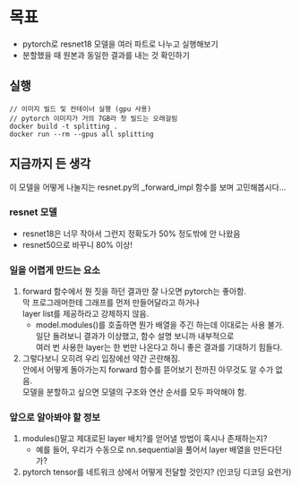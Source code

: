 # 목표
- pytorch로 resnet18 모델을 여러 파트로 나누고 실행해보기
- 분할했을 때 원본과 동일한 결과를 내는 것 확인하기

## 실행
```
// 이미지 빌드 및 컨테이너 실행 (gpu 사용)
// pytorch 이미지가 거의 7GB라 첫 빌드는 오래걸림
docker build -t splitting .
docker run --rm --gpus all splitting
```

## 지금까지 든 생각
이 모델을 어떻게 나눌지는 resnet.py의 _forward_impl 함수를 보며 고민해봅시다...

### resnet 모델
- resnet18은 너무 작아서 그런지 정확도가 50% 정도밖에 안 나왔음
- resnet50으로 바꾸니 80% 이상!

### 일을 어렵게 만드는 요소
1. forward 함수에서 뭔 짓을 하던 결과만 잘 나오면 pytorch는 좋아함.  
   막 프로그래머한테 그래프를 먼저 만들어달라고 하거나  
   layer list를 제공하라고 강제하지 않음.  
   * model.modules()를 호출하면 뭔가 배열을 주긴 하는데 이대로는 사용 불가.  
     일단 돌려보니 결과가 이상했고, 함수 설명 보니까 내부적으로  
     여러 번 사용한 layer는 한 번만 나온다고 하니 좋은 결과를 기대하기 힘들다.
2. 그렇다보니 오히려 우리 입장에선 약간 곤란해짐.  
   안에서 어떻게 돌아가는지 forward 함수를 뜯어보기 전까진 아무것도 알 수가 없음.  
   모델을 분할하고 싶으면 모델의 구조와 연산 순서를 모두 파악해야 함.

### 앞으로 알아봐야 할 정보
1. modules()말고 제대로된 layer 배치?를 얻어낼 방법이 혹시나 존재하는지?
    - 예를 들어, 우리가 수동으로 nn.sequential을 풀어서 layer 배열을 만든다던가?
2. pytorch tensor를 네트워크 상에서 어떻게 전달할 것인지? (인코딩 디코딩 요런거)
